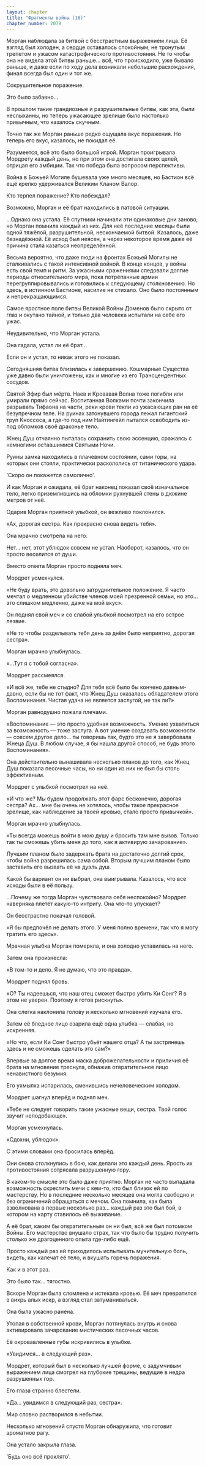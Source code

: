 ```yaml
---
layout: chapter
title: "Фрагменты войны (16)"
chapter_number: 2079
---
```




Морган наблюдала за битвой с бесстрастным выражением лица. Её взгляд был холоден, а сердце оставалось спокойным, не тронутым трепетом и ужасом катастрофического противостояния. Не то чтобы она не видела этой битвы раньше... всё, что происходило, уже бывало раньше, и даже если по ходу дела возникали небольшие расхождения, финал всегда был один и тот же.

Сокрушительное поражение.

Это было забавно...

В прошлом такие грандиозные и разрушительные битвы, как эта, были неслыханны, но теперь ужасающее зрелище было настолько привычным, что казалось скучным.

Точно так же Морган раньше редко ощущала вкус поражения. Но теперь его вкус, казалось, не покидал её.

Разумеется, всё это было большой игрой. Морган проигрывала Мордрету каждый день, но при этом она достигала своих целей, отрицая его амбиции. Так что победа была вопросом перспективы.

Война в Божьей Могиле бушевала уже много месяцев, но Бастион всё ещё крепко удерживался Великим Кланом Валор.

Кто терпел поражение? Кто побеждал?

Возможно, Морган и её брат находились в патовой ситуации.

...Однако она устала. Её спутники начинали эти одинаковые дни заново, но Морган помнила каждый из них. Для неё последние месяцы были одной тяжёлой, разрушительной, нескончаемой битвой. Казалось, даже безнадёжной. Её исход был неясен, а через некоторое время даже её причина стала казаться неопределённой.

Весьма вероятно, что даже люди на фронтах Божьей Могилы не сталкивались с такой интенсивной войной. В конце концов, у войны есть свой темп и ритм. За ужасными сражениями следовали долгие периоды относительного мира, пока потрёпанные армии перегруппировывались и готовились к следующему столкновению. Но здесь, в истинном Бастионе, насилие не стихало. Оно было постоянным и непрекращающимся.

Самое яростное поле битвы Великой Войны Доменов было скрыто от глаз и окутано тайной, и только два человека испытали на себе его ужас.

Неудивительно, что Морган устала.

Она гадала, устал ли её брат...

Если он и устал, то никак этого не показал.

Сегодняшняя битва близилась к завершению. Кошмарные Существа уже давно были уничтожены, как и многие из его Трансцендентных сосудов.

Святой Эфир был мёртв. Наев и Кровавая Волна тоже погибли или умирали прямо сейчас. Воспитанная Волками почти закончила разрывать Тифаона на части, реки крови текли из ужасающих ран на её безупречном теле. На руинах затонувшего города лежал гигантский труп Кноссоса, а где-то под ним Найтингейл пытался освободить из-под обломков своё драконье тело.

Жнец Душ отчаянно пыталась сохранить свою эссенцию, сражаясь с немногими оставшимися Святыми Ночи.

Руины замка находились в плачевном состоянии, сами горы, на которых они стояли, практически раскололись от титанического удара.

'Скоро он покажется самолично'.

И как Морган и ожидала, её брат наконец показал своё изначальное тело, легко приземлившись на обломки рухнувшей стены в дюжине метров от неё.

Одарив Морган приятной улыбкой, он вежливо поклонился.

«Ах, дорогая сестра. Как прекрасно снова видеть тебя».

Она мрачно смотрела на него.

Нет... нет, этот ублюдок совсем не устал. Наоборот, казалось, что он просто веселится от души.

Вместо ответа Морган просто подняла меч.

Мордрет усмехнулся.

«Не буду врать, это довольно затруднительное положение. Я часто мечтал о медленном убийстве членов моей презренной семьи, но это... это слишком медленно, даже на мой вкус».

Он поднял свой меч и со слабой улыбкой посмотрел на его острое лезвие.

«Не то чтобы разделывать тебя день за днём было неприятно, дорогая сестра».

Морган мрачно улыбнулась.

«...Тут я с тобой согласна».

Мордрет рассмеялся.

«И всё же, тебе не стыдно? Для тебя всё было бы кончено давным-давно, если бы не тот факт, что Жнец Душ оказалась обладателем этого Воспоминания. Чистая удача не является заслугой, не так ли?»

Морган равнодушно пожала плечами.

«Воспоминание — это просто удобная возможность. Умение ухватиться за возможность — тоже заслуга. А вот умение создавать возможности — совсем другое дело... ты говоришь так, будто это не я завербовала Жнеца Душ. В любом случае, я бы нашла другой способ, не будь этого Воспоминания».

Она действительно вынашивала несколько планов до того, как Жнец Душ показала песочные часы, но ни один из них не был бы столь эффективным.

Мордрет с улыбкой посмотрел на неё.

«И что же? Мы будем продолжать этот фарс бесконечно, дорогая сестра? Ах… мне бы очень не хотелось, чтобы такое прекрасное зрелище, как наблюдение за твоей кровью, стало просто привычкой».

Морган мрачно улыбнулась.

«Ты всегда можешь войти в мою душу и бросить там мне вызов. Только так ты сможешь убить меня до того, как я активирую зачарование».

Лучшим планом было задержать брата на достаточно долгий срок, чтобы война разрешилась сама собой. Вторым лучшим планом было заставить его вызвать её на дуэль душ.

Какой бы вариант он ни выбрал, она выигрывала. Казалось, что все исходы были в её пользу.

...Почему же тогда Морган чувствовала себя неспокойно? Мордрет наверняка плетёт какую-то интригу. Она что-то упускает?

Он бесстрастно покачал головой.

«Я бы предпочёл не делать этого. У меня полно времени, так что я могу тратить его здесь».

Мрачная улыбка Морган померкла, и она холодно уставилась на него.

Затем она произнесла:

«В том-то и дело. Я не думаю, что это правда».

Мордрет поднял бровь.

«О? Ты надеешься, что наш отец сможет быстро убить Ки Сонг? Я в этом не уверен. Поэтому я готов рискнуть».

Она слегка наклонила голову и несколько мгновений изучала его.

Затем её бледное лицо озарила ещё одна улыбка — слабая, но искренняя.

«Но что, если Ки Сонг быстро убьёт нашего отца? А ты застрянешь здесь и не сможешь сделать это сам?»

Впервые за долгое время маска доброжелательности и приличия её брата на мгновение треснула, обнажив отвратительное лицо ненавистного безумия.

Его ухмылка испарилась, сменившись нечеловеческим холодом.

Мордрет шагнул вперёд и поднял меч.

«Тебе не следует говорить такие ужасные вещи, сестра. Твой голос звучит неподобающе».

Морган усмехнулась.

«Сдохни, ублюдок».

С этими словами она бросилась вперёд.

Они снова столкнулись в бою, как делали это каждый день. Ярость их противостояния сотрясала разрушенную гору.

В каком-то смысле это было даже приятно. Морган не часто выпадала возможность скрестить мечи с кем-то, кто был близок ей по мастерству. Но в последние несколько месяцев она могла свободно и без ограничений обращаться с мечом. Она помнила, как была взволнована в первые несколько раз... каждый раз это был бой, в котором на карту ставилось её выживание.

А её брат, каким бы отвратительным он ни был, всё же был потомком Войны. Его мастерство внушало страх, так что было бы трудно получить столько же драгоценного опыта где-либо ещё.

Просто каждый раз ей приходилось испытывать мучительную боль, видеть, как калечат её тело, и вкушать горечь поражения.

Как и в этот раз.

Это было так... тягостно.

Вскоре Морган была сломлена и истекала кровью. Её меч превратился в вихрь алых искр, а взгляд стал затуманиваться.

Она была ужасно ранена.

Утопая в собственной крови, Морган потянулась внутрь и снова активировала зачарование мистических песочных часов.

Её окровавленные губы искривились в улыбке.

«Увидимся... в следующий раз».

Мордрет, который был в несколько лучшей форме, с задумчивым выражением лица смотрел на глубокие трещины, ведущие в недра разрушенных гор.

Его глаза странно блестели.

«Да... увидимся в следующий раз, сестра».

Мир словно растворился в небытии.

Несколько мгновений спустя Морган обнаружила, что готовит ароматное рагу.

Она устало закрыла глаза.

'Будь оно всё проклято'.

